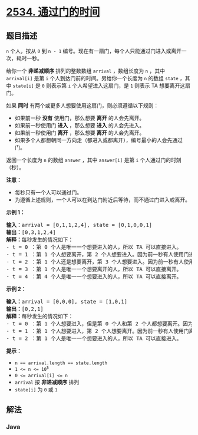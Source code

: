 # [2534. 通过门的时间](https://leetcode.cn/problems/time-taken-to-cross-the-door)

## 题目描述

<p><code>n</code> 个人，按从 <code>0</code> 到 <code>n - 1</code> 编号。现在有一扇门，每个人只能通过门进入或离开一次，耗时一秒。</p>

<p>给你一个 <strong>非递减顺序</strong> 排列的整数数组 <code>arrival</code> ，数组长度为 <code>n</code> ，其中 <code>arrival[i]</code> 是第 <code>i</code> 个人到达门前的时间。另给你一个长度为 <code>n</code> 的数组 <code>state</code> ，其中 <code>state[i]</code> 是 <code>0</code> 则表示第 <code>i</code> 个人希望进入这扇门，是 <code>1</code> 则表示 TA 想要离开这扇门。</p>

<p>如果 <strong>同时</strong> 有两个或更多人想要使用这扇门，则必须遵循以下规则：</p>

<ul>
	<li>如果前一秒 <strong>没有</strong> 使用门，那么想要 <strong>离开</strong> 的人会先离开。</li>
	<li>如果前一秒使用门 <strong>进入</strong> ，那么想要 <strong>进入</strong> 的人会先进入。</li>
	<li>如果前一秒使用门 <strong>离开</strong> ，那么想要 <strong>离开</strong> 的人会先离开。</li>
	<li>如果多个人都想朝同一方向走（都进入或都离开），编号最小的人会先通过门。</li>
</ul>

<p>返回一个长度为 <code>n</code> 的数组<em> </em><code>answer</code><em> </em>，其中<em> </em><code>answer[i]</code><em> </em>是第 <code>i</code> 个人通过门的时刻（秒）。</p>
<strong>注意：</strong>

<ul>
	<li>每秒只有一个人可以通过门。</li>
	<li>为遵循上述规则，一个人可以在到达门附近后等待，而不通过门进入或离开。</li>
</ul>

<p><strong>示例 1：</strong></p>

<pre>
<strong>输入：</strong>arrival = [0,1,1,2,4], state = [0,1,0,0,1]
<strong>输出：</strong>[0,3,1,2,4]
<strong>解释：</strong>每秒发生的情况如下：
- t = 0 ：第 0 个人是唯一一个想要进入的人，所以 TA 可以直接进入。
- t = 1 ：第 1 个人想要离开，第 2 个人想要进入。因为前一秒有人使用门进入，所以第 2 个人先进入。
- t = 2 ：第 1 个人还是想要离开，第 3 个人想要进入。因为前一秒有人使用门进入，所以第 3 个人先进入。
- t = 3 ：第 1 个人是唯一一个想要离开的人，所以 TA 可以直接离开。
- t = 4 ：第 4 个人是唯一一个想要进入的人，所以 TA 可以直接离开。
</pre>

<p><strong>示例 2：</strong></p>

<pre>
<strong>输入：</strong>arrival = [0,0,0], state = [1,0,1]
<strong>输出：</strong>[0,2,1]
<strong>解释：</strong>每秒发生的情况如下：
- t = 0 ：第 1 个人想要进入，但是第 0 个人和第 2 个人都想要离开。因为前一秒没有使用门，所以想要离开的人会先离开。又因为第 0 个人的编号更小，所以 TA 先离开。
- t = 1 ：第 1 个人想要进入，第 2 个人想要离开。因为前一秒有人使用门离开，所以第 2 个人先离开。
- t = 2 ：第 1 个人是唯一一个想要进入的人，所以 TA 可以直接进入。
</pre>

<p><strong>提示：</strong></p>

<ul>
	<li><code>n == arrival.length == state.length</code></li>
	<li><code>1 &lt;= n &lt;= 10<sup>5</sup></code></li>
	<li><code>0 &lt;= arrival[i] &lt;= n</code></li>
	<li><code>arrival</code> 按 <strong>非递减顺序</strong> 排列</li>
	<li><code>state[i]</code> 为 <code>0</code> 或 <code>1</code></li>
</ul>

## 解法

### **Java**

```java

```
